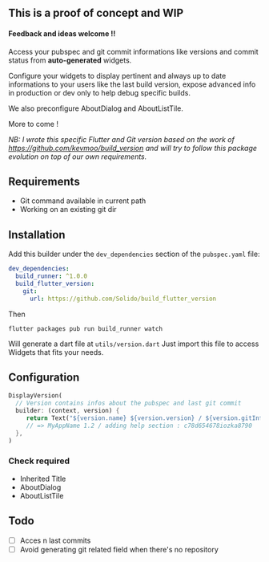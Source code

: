## This is a proof of concept and WIP

#### Feedback and ideas welcome !!

Access your pubspec and git commit informations like versions and commit status from **auto-generated** widgets.

Configure your widgets to display pertinent and always up to date informations to your users like the last build version,
expose advanced info in production or dev only to help debug specific builds.

We also preconfigure AboutDialog and AboutListTile.

More to come !

_NB: I wrote this specific Flutter and Git version based on the work of https://github.com/kevmoo/build_version
and will try to follow this package evolution on top of our own requirements._

## Requirements

- Git command available in current path
- Working on an existing git dir

## Installation

Add this builder under the `dev_dependencies` section of the `pubspec.yaml` file:

```yaml
dev_dependencies:
  build_runner: ^1.0.0
  build_flutter_version:
    git:
      url: https://github.com/Solido/build_flutter_version
```

Then

    flutter packages pub run build_runner watch
    
Will generate a dart file at `utils/version.dart`
Just import this file to access Widgets that fits your needs.


## Configuration

```dart
DisplayVersion(
  // Version contains infos about the pubspec and last git commit
  builder: (context, version) { 
     return Text("${version.name} ${version.version} / ${version.gitInfo.message} : ${version.gitInfo.sha}");
     // => MyAppName 1.2 / adding help section : c78d654678iozka8790
  },
)
```

### Check required

- Inherited Title
- AboutDialog
- AboutListTile

## Todo

- [ ] Acces n last commits
- [ ] Avoid generating git related field when there's no repository
